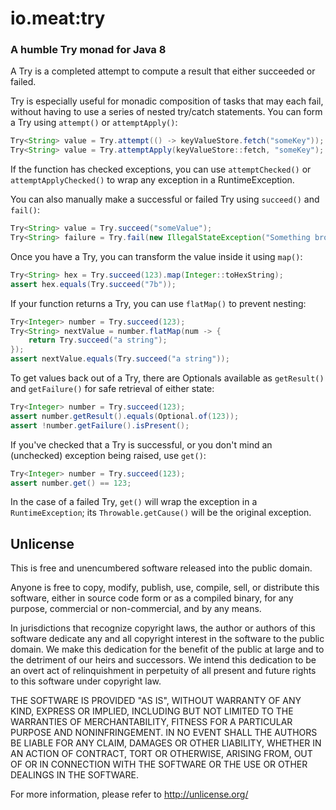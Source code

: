 # io.meat:try
### A humble Try monad for Java 8

A Try is a completed attempt to compute a result that either succeeded or
failed.

Try is especially useful for monadic composition of tasks that may each fail,
without having to use a series of nested try/catch statements.  You can form a
Try using `attempt()` or `attemptApply()`:

```java
Try<String> value = Try.attempt(() -> keyValueStore.fetch("someKey"));
Try<String> value = Try.attemptApply(keyValueStore::fetch, "someKey");
```

If the function has checked exceptions, you can use `attemptChecked()` or
`attemptApplyChecked()` to wrap any exception in a RuntimeException.

You can also manually make a successful or failed Try using `succeed()` and
`fail()`:

```java
Try<String> value = Try.succeed("someValue");
Try<String> failure = Try.fail(new IllegalStateException("Something broke"));
```

Once you have a Try, you can transform the value inside it using `map()`:

```java
Try<String> hex = Try.succeed(123).map(Integer::toHexString);
assert hex.equals(Try.succeed("7b"));
```

If your function returns a Try, you can use `flatMap()` to prevent nesting:

```java
Try<Integer> number = Try.succeed(123);
Try<String> nextValue = number.flatMap(num -> {
    return Try.succeed("a string");
});
assert nextValue.equals(Try.succeed("a string"));
```

To get values back out of a Try, there are Optionals available as `getResult()`
and `getFailure()` for safe retrieval of either state:

```java
Try<Integer> number = Try.succeed(123);
assert number.getResult().equals(Optional.of(123));
assert !number.getFailure().isPresent();
```

If you've checked that a Try is successful, or you don't mind an (unchecked)
exception being raised, use `get()`:

```java
Try<Integer> number = Try.succeed(123);
assert number.get() == 123;
```

In the case of a failed Try, `get()` will wrap the exception in a
`RuntimeException`; its `Throwable.getCause()` will be the original exception.


## Unlicense

This is free and unencumbered software released into the public domain.

Anyone is free to copy, modify, publish, use, compile, sell, or
distribute this software, either in source code form or as a compiled
binary, for any purpose, commercial or non-commercial, and by any
means.

In jurisdictions that recognize copyright laws, the author or authors
of this software dedicate any and all copyright interest in the
software to the public domain. We make this dedication for the benefit
of the public at large and to the detriment of our heirs and
successors. We intend this dedication to be an overt act of
relinquishment in perpetuity of all present and future rights to this
software under copyright law.

THE SOFTWARE IS PROVIDED "AS IS", WITHOUT WARRANTY OF ANY KIND,
EXPRESS OR IMPLIED, INCLUDING BUT NOT LIMITED TO THE WARRANTIES OF
MERCHANTABILITY, FITNESS FOR A PARTICULAR PURPOSE AND NONINFRINGEMENT.
IN NO EVENT SHALL THE AUTHORS BE LIABLE FOR ANY CLAIM, DAMAGES OR
OTHER LIABILITY, WHETHER IN AN ACTION OF CONTRACT, TORT OR OTHERWISE,
ARISING FROM, OUT OF OR IN CONNECTION WITH THE SOFTWARE OR THE USE OR
OTHER DEALINGS IN THE SOFTWARE.

For more information, please refer to <http://unlicense.org/>

